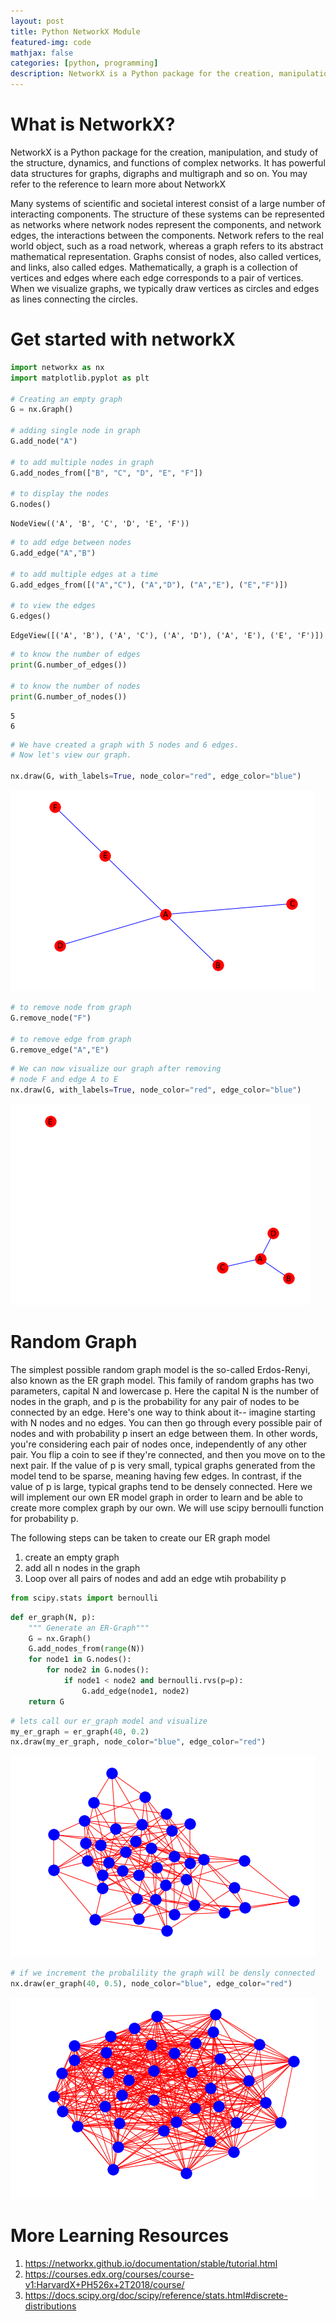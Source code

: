 ```yaml
---
layout: post
title: Python NetworkX Module
featured-img: code
mathjax: false
categories: [python, programming]
description: NetworkX is a Python package for the creation, manipulation, and study of the structure, dynamics, and functions of complex networks. It has powerful data structures for graphs, digraphs and multigraph and so on.
---
```


# What is NetworkX?
NetworkX is a Python package for the creation, manipulation, and study of the structure, dynamics, and functions of complex networks. It has powerful data structures for graphs, digraphs and multigraph and so on. You may refer to the reference to learn more about NetworkX

Many systems of scientific and societal interest
consist of a large number of interacting components.
The structure of these systems can be represented
as networks where network nodes represent the components,
and network edges, the interactions between the components.
Network refers to the real world object, such as a road
network, whereas a graph refers to its abstract mathematical representation.
Graphs consist of nodes, also called vertices, and links, also called edges.
Mathematically, a graph is a collection of vertices and edges
where each edge corresponds to a pair of vertices.
When we visualize graphs, we typically draw vertices as circles and edges
as lines connecting the circles.



# Get started with networkX 


```python
import networkx as nx
import matplotlib.pyplot as plt

# Creating an empty graph
G = nx.Graph()

# adding single node in graph
G.add_node("A")

# to add multiple nodes in graph
G.add_nodes_from(["B", "C", "D", "E", "F"])

# to display the nodes
G.nodes()
```




    NodeView(('A', 'B', 'C', 'D', 'E', 'F'))




```python
# to add edge between nodes
G.add_edge("A","B")

# to add multiple edges at a time
G.add_edges_from([("A","C"), ("A","D"), ("A","E"), ("E","F")])

# to view the edges
G.edges()
```




    EdgeView([('A', 'B'), ('A', 'C'), ('A', 'D'), ('A', 'E'), ('E', 'F')])




```python
# to know the number of edges
print(G.number_of_edges())

# to know the number of nodes
print(G.number_of_nodes())
```

    5
    6
    


```python
# We have created a graph with 5 nodes and 6 edges.
# Now let's view our graph.

nx.draw(G, with_labels=True, node_color="red", edge_color="blue")
```


![png](/assets/images/networkx/output_6_0.png)



```python
# to remove node from graph
G.remove_node("F")

# to remove edge from graph
G.remove_edge("A","E")
```


```python
# We can now visualize our graph after removing
# node F and edge A to E
nx.draw(G, with_labels=True, node_color="red", edge_color="blue")
```


![png](/assets/images/networkx/output_8_0.png)


# Random Graph
The simplest possible random graph model is the so-called Erdos-Renyi,
also known as the ER graph model.
This family of random graphs has two parameters, capital N and lowercase p.
Here the capital N is the number of nodes in the graph,
and p is the probability for any pair of nodes to be connected by an edge.
Here's one way to think about it-- imagine
starting with N nodes and no edges.
You can then go through every possible pair of nodes and with probability p
insert an edge between them.
In other words, you're considering each pair of nodes
once, independently of any other pair.
You flip a coin to see if they're connected,
and then you move on to the next pair.
If the value of p is very small, typical graphs generated from the model
tend to be sparse, meaning having few edges.
In contrast, if the value of p is large, typical graphs
tend to be densely connected.
Here we will implement our own ER model graph in order to learn and be able to create more complex graph by our own.
We will use scipy bernoulli function for probability p.

The following steps can be taken to create our ER graph model
1. create an empty graph
2. add all n nodes in the graph
3. Loop over all pairs of nodes and add an edge wtih probability p


```python
from scipy.stats import bernoulli
```


```python
def er_graph(N, p):
    """ Generate an ER-Graph"""
    G = nx.Graph()
    G.add_nodes_from(range(N))
    for node1 in G.nodes():
        for node2 in G.nodes():
            if node1 < node2 and bernoulli.rvs(p=p):
                G.add_edge(node1, node2)
    return G
```


```python
# lets call our er_graph model and visualize
my_er_graph = er_graph(40, 0.2)
nx.draw(my_er_graph, node_color="blue", edge_color="red")
```


![png](/assets/images/networkx/output_12_0.png)



```python
# if we increment the probalility the graph will be densly connected
nx.draw(er_graph(40, 0.5), node_color="blue", edge_color="red")
```


![png](/assets/images/networkx/output_13_0.png)


# More Learning Resources
1. https://networkx.github.io/documentation/stable/tutorial.html
2. https://courses.edx.org/courses/course-v1:HarvardX+PH526x+2T2018/course/
3. https://docs.scipy.org/doc/scipy/reference/stats.html#discrete-distributions
